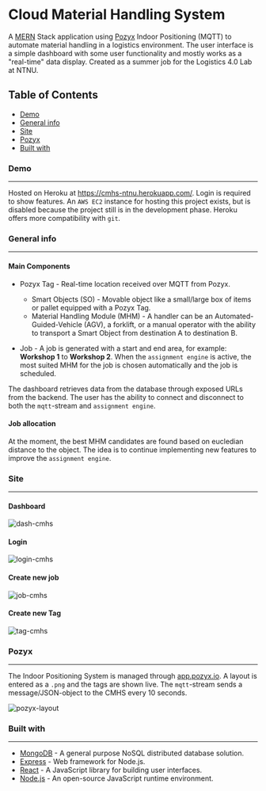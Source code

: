 # Cloud Material Handling System

A [MERN](https://www.geeksforgeeks.org/mern-stack/) Stack application using [Pozyx](https://www.pozyx.io/ ) Indoor Positioning (MQTT) to automate material handling in a logistics environment. The user interface is a simple dashboard with some user functionality and mostly works as a "real-time" data display. Created as a summer job for the Logistics 4.0 Lab at NTNU.

## Table of Contents

* [Demo](#demo)
* [General info](#general-info)
* [Site](#site)
* [Pozyx](#Pozyx)
* [Built with](#built-with)

### Demo

___

Hosted on Heroku at https://cmhs-ntnu.herokuapp.com/. Login is required to show features. An `AWS EC2` instance for hosting this project exists, but is disabled because the project still is in the development phase. Heroku offers more compatibility with `git`.

### General info

___

#### Main Components

* Pozyx Tag - Real-time location received over MQTT from Pozyx.
  * Smart Objects (SO) - Movable object like a small/large box of items or pallet equipped with a Pozyx Tag.
  * Material Handling Module (MHM) - A handler can be an Automated-Guided-Vehicle (AGV), a forklift, or a manual operator with the ability to transport a Smart Object from destination A to destination B.

* Job - A job is generated with a start and end area, for example: **Workshop 1** to **Workshop 2**. When the `assignment engine` is active, the most suited MHM for the job is chosen automatically and the job is scheduled.

The dashboard retrieves data from the database through exposed URLs from the backend. The user has the ability to connect and disconnect to both the `mqtt`-stream and `assignment engine`.

#### Job allocation

At the moment, the best MHM candidates are found based on eucledian distance to the object. The idea is to continue implementing new features to improve the `assignment engine`.

### Site

___

#### Dashboard

![dash-cmhs](https://user-images.githubusercontent.com/52491186/90770223-bd59dc00-e2f1-11ea-9425-34b288af4a82.png)

#### Login

![login-cmhs](https://user-images.githubusercontent.com/52491186/90770154-a2876780-e2f1-11ea-91b0-b1f5a0054965.png)

#### Create new job

![job-cmhs](https://user-images.githubusercontent.com/52491186/90779686-6a3a5600-e2fe-11ea-9c7b-fbc79b384ee4.png)

#### Create new Tag

![tag-cmhs](https://user-images.githubusercontent.com/52491186/90779693-6b6b8300-e2fe-11ea-96fa-9071900394ba.png)

### Pozyx

___

The Indoor Positioning System is managed through [app.pozyx.io](app.pozyx.io). A layout is entered as a `.png` and the tags are shown live. The `mqtt`-stream sends a message/JSON-object to the CMHS every 10 seconds.

![pozyx-layout](https://user-images.githubusercontent.com/52491186/90779698-6c9cb000-e2fe-11ea-990f-aca0e3273509.png)

### Built with

___

* [MongoDB](https://www.mongodb.com/) - A general purpose NoSQL distributed database solution.
* [Express](https://expressjs.com/) - Web framework for Node.js.
* [React](https://reactjs.org/) - A JavaScript library for building user interfaces.
* [Node.js](https://nodejs.org/en/) - An open-source JavaScript runtime environment.



